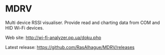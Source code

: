 MDRV
====

Multi device RSSI visualiser. Provide read and charting data from COM and HID Wi-Fi devices.

Web site: http://wi-fi-analyzer.pp.ua/doku.php

Latest release: https://github.com/RasAlhague/MDRV/releases
